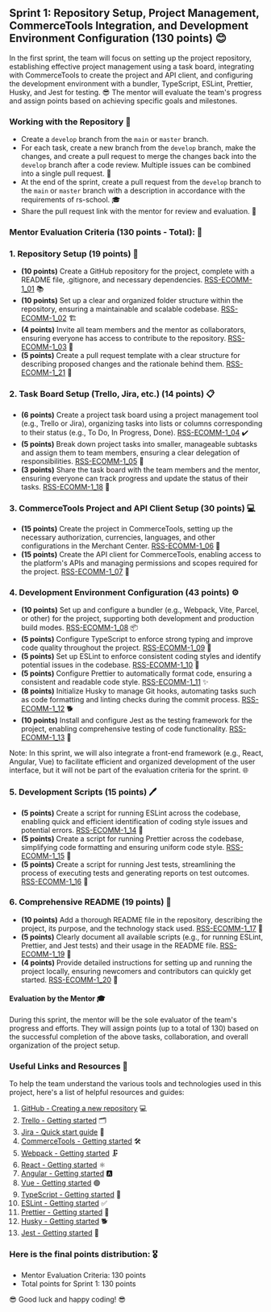 ## Sprint 1: Repository Setup, Project Management, CommerceTools Integration, and Development Environment Configuration (130 points) 😊

In the first sprint, the team will focus on setting up the project repository, establishing effective project management using a task board, integrating with CommerceTools to create the project and API client, and configuring the development environment with a bundler, TypeScript, ESLint, Prettier, Husky, and Jest for testing. 😎 The mentor will evaluate the team's progress and assign points based on achieving specific goals and milestones.

### Working with the Repository 📁

- Create a `develop` branch from the `main` or `master` branch.
- For each task, create a new branch from the `develop` branch, make the changes, and create a pull request to merge the changes back into the `develop` branch after a code review. Multiple issues can be combined into a single pull request. 🔄
- At the end of the sprint, create a pull request from the `develop` branch to the `main` or `master` branch with a description in accordance with the requirements of rs-school. 🎓
- Share the pull request link with the mentor for review and evaluation. 👀

### Mentor Evaluation Criteria (130 points - Total): 🎯

### 1. Repository Setup (19 points) 🧐

- **(10 points)** Create a GitHub repository for the project, complete with a README file, .gitignore, and necessary dependencies. [RSS-ECOMM-1_01](./Sprint1/RSS-ECOMM-1_01.md) 📚
- **(10 points)** Set up a clear and organized folder structure within the repository, ensuring a maintainable and scalable codebase. [RSS-ECOMM-1_02](./Sprint1/RSS-ECOMM-1_02.md) 🏗️
- **(4 points)** Invite all team members and the mentor as collaborators, ensuring everyone has access to contribute to the repository. [RSS-ECOMM-1_03](./Sprint1/RSS-ECOMM-1_03.md) 👥
- **(5 points)** Create a pull request template with a clear structure for describing proposed changes and the rationale behind them. [RSS-ECOMM-1_21](./Sprint1/RSS-ECOMM-1_21.md) 📝

### 2. Task Board Setup (Trello, Jira, etc.) (14 points) 📋

- **(6 points)** Create a project task board using a project management tool (e.g., Trello or Jira), organizing tasks into lists or columns corresponding to their status (e.g., To Do, In Progress, Done). [RSS-ECOMM-1_04](./Sprint1/RSS-ECOMM-1_04.md) ✔️
- **(5 points)** Break down project tasks into smaller, manageable subtasks and assign them to team members, ensuring a clear delegation of responsibilities. [RSS-ECOMM-1_05](./Sprint1/RSS-ECOMM-1_05.md) 🧩
- **(3 points)** Share the task board with the team members and the mentor, ensuring everyone can track progress and update the status of their tasks. [RSS-ECOMM-1_18](./Sprint1/RSS-ECOMM-1_18.md) 🤝

### 3. CommerceTools Project and API Client Setup (30 points) 💻

- **(15 points)** Create the project in CommerceTools, setting up the necessary authorization, currencies, languages, and other configurations in the Merchant Center. [RSS-ECOMM-1_06](./Sprint1/RSS-ECOMM-1_06.md) 💼
- **(15 points)** Create the API client for CommerceTools, enabling access to the platform's APIs and managing permissions and scopes required for the project. [RSS-ECOMM-1_07](./Sprint1/RSS-ECOMM-1_07.md) 🔐

### 4. Development Environment Configuration (43 points) ⚙️

- **(10 points)** Set up and configure a bundler (e.g., Webpack, Vite, Parcel, or other) for the project, supporting both development and production build modes. [RSS-ECOMM-1_08](./Sprint1/RSS-ECOMM-1_08.md) 📦
- **(5 points)** Configure TypeScript to enforce strong typing and improve code quality throughout the project. [RSS-ECOMM-1_09](./Sprint1/RSS-ECOMM-1_09.md) 🧮
- **(5 points)** Set up ESLint to enforce consistent coding styles and identify potential issues in the codebase. [RSS-ECOMM-1_10](./Sprint1/RSS-ECOMM-1_10.md) 📏
- **(5 points)** Configure Prettier to automatically format code, ensuring a consistent and readable code style. [RSS-ECOMM-1_11](./Sprint1/RSS-ECOMM-1_11.md) ✨
- **(8 points)** Initialize Husky to manage Git hooks, automating tasks such as code formatting and linting checks during the commit process. [RSS-ECOMM-1_12](./Sprint1/RSS-ECOMM-1_12.md) 🐕
- **(10 points)** Install and configure Jest as the testing framework for the project, enabling comprehensive testing of code functionality. [RSS-ECOMM-1_13](./Sprint1/RSS-ECOMM-1_13.md) 🧪

Note: In this sprint, we will also integrate a front-end framework (e.g., React, Angular, Vue) to facilitate efficient and organized development of the user interface, but it will not be part of the evaluation criteria for the sprint. 🌐

### 5. Development Scripts (15 points) 🖊️

- **(5 points)** Create a script for running ESLint across the codebase, enabling quick and efficient identification of coding style issues and potential errors. [RSS-ECOMM-1_14](./Sprint1/RSS-ECOMM-1_14.md) 🐞
- **(5 points)** Create a script for running Prettier across the codebase, simplifying code formatting and ensuring uniform code style. [RSS-ECOMM-1_15](./Sprint1/RSS-ECOMM-1_15.md) 🎨
- **(5 points)** Create a script for running Jest tests, streamlining the process of executing tests and generating reports on test outcomes. [RSS-ECOMM-1_16](./Sprint1/RSS-ECOMM-1_16.md) 🧾

### 6. Comprehensive README (19 points) 📝

- **(10 points)** Add a thorough README file in the repository, describing the project, its purpose, and the technology stack used. [RSS-ECOMM-1_17](./Sprint1/RSS-ECOMM-1_17.md) 📘
- **(5 points)** Clearly document all available scripts (e.g., for running ESLint, Prettier, and Jest tests) and their usage in the README file. [RSS-ECOMM-1_19](./Sprint1/RSS-ECOMM-1_19.md) 📜
- **(4 points)** Provide detailed instructions for setting up and running the project locally, ensuring newcomers and contributors can quickly get started. [RSS-ECOMM-1_20](./Sprint1/RSS-ECOMM-1_20.md) 🚀

#### Evaluation by the Mentor 🎓

During this sprint, the mentor will be the sole evaluator of the team's progress and efforts. They will assign points (up to a total of 130) based on the successful completion of the above tasks, collaboration, and overall organization of the project setup.

### Useful Links and Resources 🔗

To help the team understand the various tools and technologies used in this project, here's a list of helpful resources and guides:

1. [GitHub - Creating a new repository](https://help.github.com/en/articles/create-a-repo) 💻
2. [Trello - Getting started](https://trello.com/guide/trello-101) 🗂️
3. [Jira - Quick start guide](https://www.atlassian.com/software/jira/guides/getting-started/basics) 🧭
4. [CommerceTools - Getting started](https://docs.commercetools.com/docs) 🛠️
5. [Webpack - Getting started](https://webpack.js.org/guides/getting-started/) 🗜️
6. [React - Getting started](https://reactjs.org/docs/getting-started.html) ⚛️
7. [Angular - Getting started](https://angular.io/guide/quickstart) 🅰️
8. [Vue - Getting started](https://vuejs.org/v2/guide/) 🟢
9. [TypeScript - Getting started](https://www.typescriptlang.org/docs/handbook/typescript-tooling-in-5-minutes.html) 📏
10. [ESLint - Getting started](https://eslint.org/docs/user-guide/getting-started) ✅
11. [Prettier - Getting started](https://prettier.io/docs/en/index.html) 🎨
12. [Husky - Getting started](https://github.com/typicode/husky#readme) 🐕
13. [Jest - Getting started](https://jestjs.io/docs/getting-started) 🧪

### Here is the final points distribution: 🎖️

- Mentor Evaluation Criteria: 130 points
- Total points for Sprint 1: 130 points

😎 Good luck and happy coding! 😎
